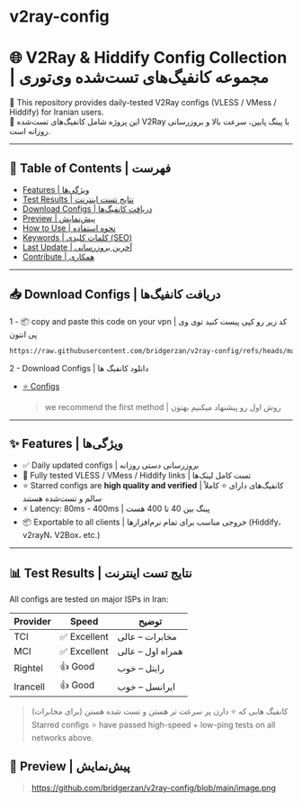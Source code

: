 # v2ray-config

# 🌐 V2Ray & Hiddify Config Collection | مجموعه کانفیگ‌های تست‌شده وی‌تو‌ری

🔎 This repository provides daily-tested V2Ray configs (VLESS / VMess / Hiddify) for Iranian users.  
🔄 این پروژه شامل کانفیگ‌های تست‌شده V2Ray با پینگ پایین، سرعت بالا و بروزرسانی روزانه است.

---

## 📌 Table of Contents | فهرست

- [Features | ویژگی‌ها](#features--ویژگیها)
- [Test Results | نتایج تست اینترنت](#test-results--نتایج-تست-اینترنت)
- [Download Configs | دریافت کانفیگ‌ها](#download-configs--دریافت-کانفیگها)
- [Preview | پیش‌نمایش](#preview--پیشنمایش)
- [How to Use | نحوه استفاده](#how-to-use--نحوه-استفاده)
- [Keywords | کلمات کلیدی (SEO)](#keywords--کلمات-کلیدی-seo)
- [Last Update | آخرین بروزرسانی](#last-update--آخرین-بروزرسانی)
- [Contribute | همکاری](#contribute--همکاری)

---

## 📥 Download Configs | دریافت کانفیگ‌ها
1 - 📦 copy and paste this code on your vpn | کد زیر رو کپی پیست کنید توی وی پی انتون
```bash
https://raw.githubusercontent.com/bridgerzan/v2ray-config/refs/heads/main/configs.txt
```
2 -  Download Configs | دانلود کانفبگ ها
- [⭐ Configs](configs.txt)

  > we recommend the first method | روش اول رو پیشنهاد میکنیم بهتون
---

## ✨ Features | ویژگی‌ها

- ✅ Daily updated configs | بروزرسانی دستی روزانه
- 🧪 Fully tested VLESS / VMess / Hiddify links | تست کامل لینک‌ها
- ⭐ Starred configs are **high quality and verified** | کانفیگ‌های دارای ⭐ کاملاً سالم و تست‌شده هستند
- ⚡ Latency: 80ms - 400ms | پینگ بین 40 تا 400 هست
- 📦 Exportable to all clients | خروجی مناسب برای تمام نرم‌افزارها (Hiddify، v2rayN، V2Box، etc.)

---

## 📊 Test Results | نتایج تست اینترنت

All configs are tested on major ISPs in Iran:

| Provider | Speed  | توضیح |
|----------|--------|--------|
| TCI      | ✅ Excellent | مخابرات – عالی |
| MCI      | ✅ Excellent | همراه اول – عالی |
| Rightel  | 👍 Good     | رایتل – خوب |
| Irancell | 👍 Good     | ایرانسل – خوب |
> کانفیگ هایی که ⭐ دارن پر سرعت تر هستن و تست شده هستن (برای مخابرات)
> Starred configs ⭐ have passed high-speed + low-ping tests on all networks above.



## 📸 Preview | پیش‌نمایش

> https://github.com/bridgerzan/v2ray-config/blob/main/image.png




